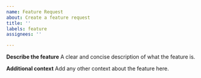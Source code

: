 ```yaml
---
name: Feature Request
about: Create a feature request
title: ''
labels: feature 
assignees: ''

---
```


**Describe the feature**
A clear and concise description of what the feature is.

**Additional context**
Add any other context about the feature here.
